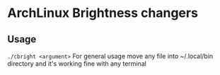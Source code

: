 # ArchLinux Brightness changers

## Usage
`
    ./cbright <argument>
`
    For general usage move any file into ~/.local/bin directory and it's working
    fine with any terminal
